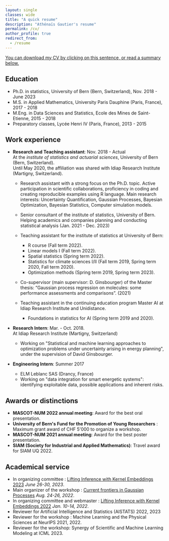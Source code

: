 ```yaml
---
layout: single
classes: wide
title: "A quick resume"
description: "Athénaïs Gautier's resume"
permalink: /cv/
author_profile: true
redirect_from:
  - /resume
---
```

<a href="https://github.com/AthenaisGautier/athenaisgautier.github.io/raw/master/assets/CV_AthenaisGautier.pdf">You can download my CV by clicking on this sentence, or read a summary below.</a> 

Education
---

* Ph.D. in statistics, University of Bern (Bern, Switzerland), Nov. 2018 - June 2023
* M.S. in Applied Mathematics, University Paris Dauphine (Paris, France), 2017 - 2018
* M.Eng. in Data Sciences and Statistics, Ecole des Mines de Saint-Etienne, 2015 - 2018
* Preparatory classes, Lycée Henri IV (Paris, France), 2013 - 2015

Work experience
---

* __Research and Teaching assistant__: Nov. 2018 - Actual  
  At the *institute of statistics and actuarial sciences*, University of Bern (Bern, Switzerland).  
  Until May 2020, the affiliation was shared with Idiap Research Institute (Martigny, Switzerland).  
  * Research assistant with a strong focus on the Ph.D. topic. Active participation in scientific collaborations, proficiency in coding and creating reproducible examples using R language. Main research interests: Uncertainty Quantification, Gaussian Processes, Bayesian Optimization, Bayesian Statistics, Computer simulation models.
  * Senior consultant of the institute of statistics, University of Bern. Helping academics and companies planning and conducting statistical analysis (Jan. 2021 - Dec. 2023)
        
  * Teaching assistant for the institute of statistics at University of Bern:  
    + R course (Fall term 2022).
    + Linear models I (Fall term 2022).
    + Spatial statistics (Spring term 2022).  
    + Statistics for climate sciences I/II (Fall term 2019, Spring term 2020, Fall term 2020).  
    + Optimization methods (Spring term 2019, Spring term 2023).  
  * Co-supervisor (main supervisor: D. Ginsbourger) of the Master thesis: “Gaussian process regression on molecules: some performance assessments and comparisons”. (2021)  
  * Teaching assistant in the continuing education program Master AI at Idiap Research Institute and Unidistance.  
    + Foundations in statistics for AI (Spring term 2019 and 2020).  

* __Research Intern__: Mar. - Oct. 2018.  
At Idiap Research Institute (Martigny, Switzerland)
  * Working on "Statistical and machine learning approaches to optimization problems under uncertainty arising in energy planning", under the supervision of David Ginsbourger.

* __Engineering Intern__: Summer 2017
  * ELM Leblanc SAS (Drancy, France)
  * Working on "data integration for smart energetic systems": identifying exploitable data, possible applications and inherent risks.
  
Awards or distinctions
---

* __MASCOT-NUM 2022 annual meeting__: Award for the best oral presentation.
* __University of Bern's Fund for the Promotion of Young Researchers__ : Maximum grant award of CHF 5'000 to organize a workshop.
* __MASCOT-NUM 2021 annual meeting__: Award for the best poster presentation.
* __SIAM (Society for Industrial and Applied Mathematics)__: Travel award for SIAM UQ 2022.

Academical service
---
* In organizing committee : [Lifting Inference with Kernel Embeddings 2023](https://like23-bern.github.io/) *June 26-30, 2023*.
* Main organizer of the workshop : [Current frontiers in Gaussian Processes](https://frontiersgp-bern2022.github.io/) *Aug. 24-26, 2022*.
* In organizing committee and webmaster : [Lifting Inference with Kernel Embeddings 2022](https://like22-bern.github.io/) *Jan. 10-14, 2022*.
* Reviewer for Artificial Intelligence and Statistics (AISTATS) 2022, 2023
* Reviewer for the workshop : Machine Learning and the Physical Sciences at NeurIPS 2021, 2022. 
* Reviewer for the workshop: Synergy of Scientific and Machine Learning Modeling at ICML 2023.

